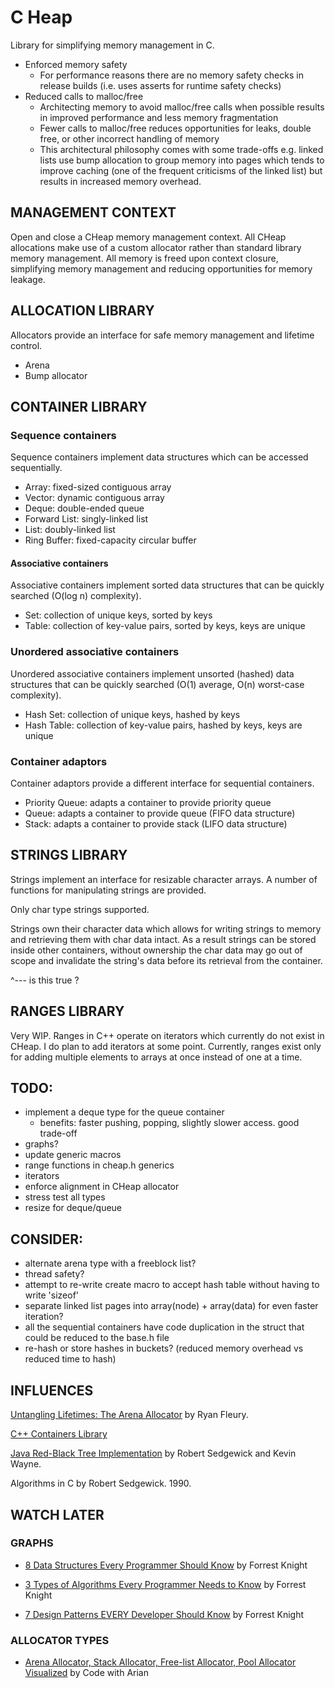 # C Heap
Library for simplifying memory management in C.

- Enforced memory safety
  - For performance reasons there are no memory safety checks in release builds
  (i.e. uses asserts for runtime safety checks)
- Reduced calls to malloc/free
  - Architecting memory to avoid malloc/free calls when possible results in improved performance 
  and less memory fragmentation
  - Fewer calls to malloc/free reduces opportunities for leaks, double free, or other incorrect handling
  of memory
  - This architectural philosophy comes with some trade-offs e.g. linked lists use bump allocation to 
  group memory into pages which tends to improve caching (one of the frequent criticisms of the
  linked list) but results in increased memory overhead.  

## MANAGEMENT CONTEXT
Open and close a CHeap memory management context.
All CHeap allocations make use of a custom allocator rather than standard library memory management.
All memory is freed upon context closure, simplifying memory management and reducing opportunities for
memory leakage.

## ALLOCATION LIBRARY
Allocators provide an interface for safe memory management and lifetime control.
- Arena
- Bump allocator

## CONTAINER LIBRARY

### Sequence containers
Sequence containers implement data structures which can be accessed sequentially.
- Array: fixed-sized contiguous array
- Vector: dynamic contiguous array
- Deque: double-ended queue
- Forward List: singly-linked list
- List: doubly-linked list
- Ring Buffer: fixed-capacity circular buffer

#### Associative containers
Associative containers implement sorted data structures that can be quickly searched (O(log n) complexity).
- Set: collection of unique keys, sorted by keys
- Table: collection of key-value pairs, sorted by keys, keys are unique

### Unordered associative containers
Unordered associative containers implement unsorted (hashed) data structures that can be quickly searched (O(1) average, O(n) worst-case complexity).
- Hash Set: collection of unique keys, hashed by keys
- Hash Table: collection of key-value pairs, hashed by keys, keys are unique

### Container adaptors
Container adaptors provide a different interface for sequential containers.
- Priority Queue: adapts a container to provide priority queue
- Queue: adapts a container to provide queue (FIFO data structure)
- Stack: adapts a container to provide stack (LIFO data structure)

## STRINGS LIBRARY
Strings implement an interface for resizable character arrays.
A number of functions for manipulating strings are provided.

Only char type strings supported.

Strings own their character data which allows for writing strings to memory and retrieving them with char data intact.
As a result strings can be stored inside other containers, without ownership the char data may go out of scope and 
invalidate the string's data before its retrieval from the container.

^--- is this true ?

## RANGES LIBRARY
Very WIP. Ranges in C++ operate on iterators which currently do not exist in CHeap.
I do plan to add iterators at some point.
Currently, ranges exist only for adding multiple elements to arrays at once instead of one at a time.

## TODO:
- implement a deque type for the queue container
  - benefits: faster pushing, popping, slightly slower access. good trade-off
- graphs?
- update generic macros
- range functions in cheap.h generics
- iterators
- enforce alignment in CHeap allocator
- stress test all types
- resize for deque/queue

## CONSIDER:
- alternate arena type with a freeblock list?
- thread safety?
- attempt to re-write create macro to accept hash table without having to write 'sizeof'
- separate linked list pages into array(node) + array(data) for even faster iteration?
- all the sequential containers have code duplication in the struct that could be reduced to the base.h file 
- re-hash or store hashes in buckets? (reduced memory overhead vs reduced time to hash)

## INFLUENCES

[Untangling Lifetimes: The Arena Allocator](https://www.rfleury.com/p/untangling-lifetimes-the-arena-allocator)
by Ryan Fleury.

[C++ Containers Library](https://en.cppreference.com/w/cpp/container)

[Java Red-Black Tree Implementation](https://algs4.cs.princeton.edu/33balanced/RedBlackBST.java.html)
by Robert Sedgewick and Kevin Wayne. 

Algorithms in C by Robert Sedgewick. 1990.

## WATCH LATER

### GRAPHS

- [8 Data Structures Every Programmer Should Know](https://www.youtube.com/watch?v=gxdQiBkidWk)
by Forrest Knight

- [3 Types of Algorithms Every Programmer Needs to Know](https://www.youtube.com/watch?v=Uym4-KhP3Lc)
by Forrest Knight

- [7 Design Patterns EVERY Developer Should Know](https://www.youtube.com/watch?v=BJatgOiiht4)
by Forrest Knight

### ALLOCATOR TYPES

- [Arena Allocator, Stack Allocator, Free-list Allocator, Pool Allocator Visualized](https://www.youtube.com/watch?v=Cdger2-hlt4)
by Code with Arian
